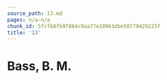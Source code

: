 ```yaml
---
source_path: 13.md
pages: n/a-n/a
chunk_id: 5fcfb8fb9f884c9aa77e18961dbe50779d29225f
title: '13'
---
```

# Bass, B. M.
